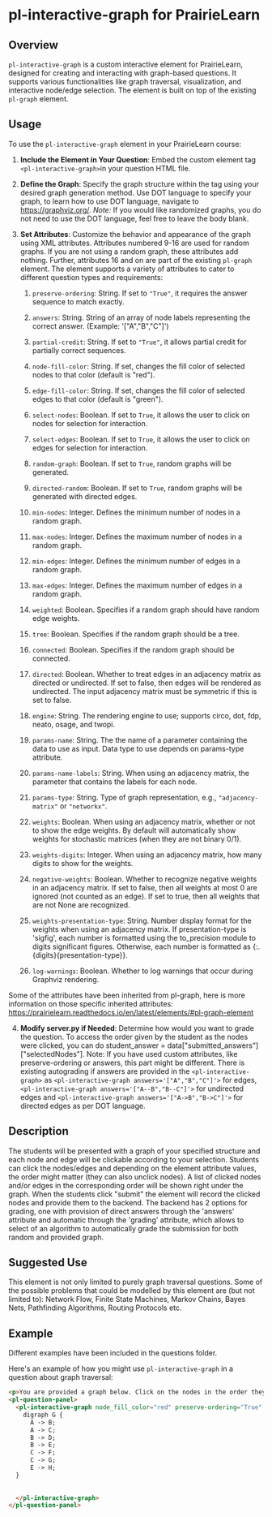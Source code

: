 
# pl-interactive-graph for PrairieLearn

## Overview
`pl-interactive-graph` is a custom interactive element for PrairieLearn, designed for creating and interacting with graph-based questions. It supports various functionalities like graph traversal, visualization, and interactive node/edge selection. The element is built on top of the existing `pl-graph` element.

## Usage
To use the `pl-interactive-graph` element in your PrairieLearn course:

1. **Include the Element in Your Question**: Embed the custom element tag `<pl-interactive-graph>`in your question HTML file.
2. **Define the Graph**: Specify the graph structure within the tag using your desired graph generation method. Use DOT language to specify your graph, to learn how to use DOT language, navigate to https://graphviz.org/. *Note:* If you would like randomized graphs, you do not need to use the DOT language, feel free to leave the body blank.
3.  **Set Attributes**: Customize the behavior and appearance of the graph using XML attributes. Attributes numbered 9-16 are used for random graphs. If you are not using a random graph, these attributes add nothing. Further, attributes 16 and on are part of the existing `pl-graph` element. The element supports a variety of attributes to cater to different question types and requirements:

	1. `preserve-ordering`: String. If set to `"True"`, it requires the answer sequence to match exactly.

	2. `answers`: String. String of an array of node labels representing the correct answer. (Example: '["A","B","C"]')

	3. `partial-credit`: String. If set to `"True"`, it allows partial credit for partially correct sequences.

	4. `node-fill-color`: String. If set, changes the fill color of selected nodes to that color (default is "red").

	5. `edge-fill-color`: String. If set, changes the fill color of selected edges to that color (default is "green").
	
 	6. `select-nodes`: Boolean. If set to `True`, it allows the user to click on nodes for selection for interaction.

	7. `select-edges`: Boolean. If set to `True`, it allows the user to click on edges for selection for interaction. 

	8. `random-graph`: Boolean. If set to `True`, random graphs will be generated.

	9. `directed-random`: Boolean. If set to `True`, random graphs will be generated with directed edges.

	10. `min-nodes`: Integer. Defines the minimum number of nodes in a random graph.

	11. `max-nodes`: Integer. Defines the maximum number of nodes in a random graph.

	12. `min-edges`: Integer. Defines the minimum number of edges in a random graph.

	13. `max-edges`: Integer. Defines the maximum number of edges in a random graph.

	14. `weighted`: Boolean. Specifies if a random graph should have random edge weights.

	15. `tree`: Boolean. Specifies if the random graph should be a tree.

    16. `connected`: Boolean. Specifies if the random graph should be connected.

	17.  `directed`: Boolean. Whether to treat edges in an adjacency matrix as directed or undirected. If set to false, then edges will be rendered as undirected. The input adjacency matrix must be symmetric if this is set to false.

	18.  `engine`: String. The rendering engine to use; supports circo, dot, fdp, neato, osage, and twopi.

	19.  `params-name`: String. The the name of a parameter containing the data to use as input. Data type to use depends on params-type attribute.

	20.  `params-name-labels`: String. When using an adjacency matrix, the parameter that contains the labels for each node.

   	21.  `params-type`: String. Type of graph representation, e.g., `"adjacency-matrix"` or `"networkx"`.

	22.  `weights`: Boolean. When using an adjacency matrix, whether or not to show the edge weights. By default will automatically show weights for stochastic matrices (when they are not binary 0/1).

	23.  `weights-digits`: Integer. When using an adjacency matrix, how many digits to show for the weights.
  
	24.  `negative-weights`: Boolean. Whether to recognize negative weights in an adjacency matrix. If set to false, then all weights at most 0 are ignored (not counted as an edge). If set to true, then all weights that are not None are recognized.

	25.  `weights-presentation-type`: String. Number display format for the weights when using an adjacency matrix. If presentation-type is 'sigfig', each number is formatted using the to_precision module to digits significant figures. Otherwise, each number is formatted as {:.{digits}{presentation-type}}.

	26.  `log-warnings`: Boolean. Whether to log warnings that occur during Graphviz rendering.

Some of the attributes have been inherited from pl-graph, here is more information on those specific inherited attributes: https://prairielearn.readthedocs.io/en/latest/elements/#pl-graph-element

4. **Modify server.py if Needed**: Determine how would you want to grade the question. To access the order given by the student as the nodes were clicked, you can do student_answer = data["submitted_answers"]["selectedNodes"]. Note: If you have used custom attributes, like preserve-ordering or answers, this part might be different. There is existing autograding if answers are provided in the `<pl-interactive-graph>` as `<pl-interactive-graph answers='["A","B","C"]'>` for edges, `<pl-interactive-graph answers='["A--B","B--C"]'>` for undirected edges and `<pl-interactive-graph answers='["A->B","B->C"]'>` for directed edges as per DOT language. 


## Description
The students will be presented with a graph of your specified structure and each node and edge will be clickable according to your selection. Students can click the nodes/edges and depending on the element attribute values, the order might matter (they can also unclick nodes). A list of clicked nodes and/or edges in the corresponding order will be shown right under the graph. When the students click "submit" the element will record the clicked nodes and provide them to the backend. The backend has 2 options for grading, one with provision of direct answers through the 'answers' attribute and automatic through the 'grading' attribute, which allows to select of an algorithm to automatically grade the submission for both random and provided graph. 

## Suggested Use
This element is not only limited to purely graph traversal questions. Some of the possible problems that could be modelled by this element are (but not limited to): Network Flow, Finite State Machines, Markov Chains, Bayes Nets, Pathfinding Algorithms, Routing Protocols etc. 

## Example
Different examples have been included in the questions folder.

Here's an example of how you might use `pl-interactive-graph` in a question about graph traversal:

```html
<p>You are provided a graph below. Click on the nodes in the order they will be selected if we run Breadth-First Search (BFS) algorithm on this graph. You can see the order of your clicked list in a list under the graph and you are allowed to unclick and deselect nodes at any point. Press "Save & Grade" to submit your answer.</p>
<pl-question-panel>  
  <pl-interactive-graph node_fill_color="red" preserve-ordering="True" answers='["A", "B", "C", "D"]' partial-credit="True" select_nodes="True" select_edges="False">
    digraph G {
      A -> B;
      A -> C;
      B -> D;
      B -> E;
      C -> F;
      C -> G;
      E -> H;
  }
  
  
  </pl-interactive-graph>
</pl-question-panel>

